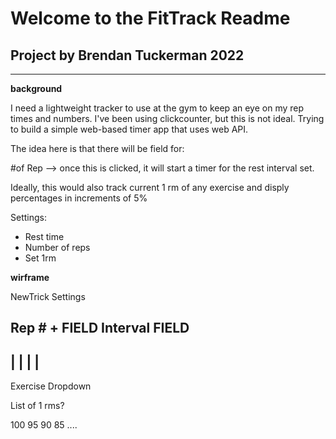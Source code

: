 # Welcome to the FitTrack Readme

## Project by Brendan Tuckerman 2022

---------------------------------

**background**

I need a lightweight tracker to use at the gym to keep an eye on my rep times and numbers.
I've been using clickcounter, but this is not ideal.
Trying to build a simple web-based timer app that uses web API.


The idea here is that there will be field for:

#of Rep --> once this is clicked, it will start a timer for the rest interval set. 


Ideally, this would also track current 1 rm of any exercise and disply percentages in increments of 5%



Settings:
- Rest time
- Number of reps
- Set 1rm

**wirframe**

NewTrick 						Settings

Rep # + FIELD			Interval FIELD
  ----------------		
  |		 |
  |		 |
  ----------------
  
  
  Exercise Dropdown
  
  List of 1 rms?
  
  100
  95
  90
  85
  ....
  





